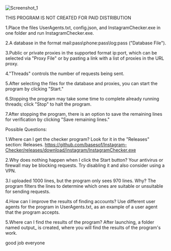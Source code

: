 
![Screenshot_1](https://github.com/user-attachments/assets/a81a1eee-c5f3-48de-a158-bb89036dd492)

THIS PROGRAM IS NOT CREATED FOR PAID DISTRIBUTION

1.Place the files UserAgents.txt, config.json, and InstagramChecker.exe in one folder and run InstagramChecker.exe.

2.A database in the format mail:pass\phone:pass\log:pass ("Database File").

3.Public or private proxies in the supported format ip:port, which can be selected via "Proxy File" or by pasting a link with a list of proxies in the URL proxy.

4."Threads" controls the number of requests being sent.

5.After selecting the files for the database and proxies, you can start the program by clicking "Start."

6.Stopping the program may take some time to complete already running threads; click "Stop" to halt the program.

7.After stopping the program, there is an option to save the remaining lines for verification by clicking "Save remaining lines."

Possible Questions:

1.Where can I get the checker program? Look for it in the "Releases" section: Releases. https://github.com/basesof/Instagram-Checker/releases/download/instagram/InstagramChecker.exe

2.Why does nothing happen when I click the Start button? Your antivirus or firewall may be blocking requests. Try disabling it and also consider using a VPN.

3.I uploaded 1000 lines, but the program only sees 970 lines. Why? The program filters the lines to determine which ones are suitable or unsuitable for sending requests.

4.How can I improve the results of finding accounts? Use different user agents for the program in UserAgents.txt, as an example of a user agent that the program accepts.

5.Where can I find the results of the program? After launching, a folder named output_ is created, where you will find the results of the program's work.

good job everyone
